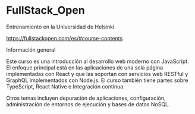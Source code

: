 # FullStack_Open
Entrenamiento en la Universidad de Helsinki

https://fullstackopen.com/es/#course-contents

Información general

Este curso es una introducción al desarrollo web moderno con JavaScript. El enfoque principal está en las aplicaciones de una sola página implementadas con React y que las soportan con servicios web RESTful y GraphQL implementados con Node.js. El curso también tiene partes sobre TypeScript, React Native e Integración continua.

Otros temas incluyen depuración de aplicaciones, configuración, administración de entornos de ejecución y bases de datos NoSQL.
